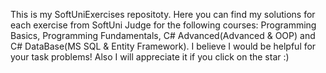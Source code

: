 This is my SoftUniExercises repositoty.
Here you can find my solutions for each exercise from SoftUni Judge for the following courses: Programming Basics, Programming Fundamentals, C# Advanced(Advanced & OOP) and C# DataBase(MS SQL & Entity Framework).
I believe I would be helpful for your task problems!
Also I will appreciate it if you click on the star :)
